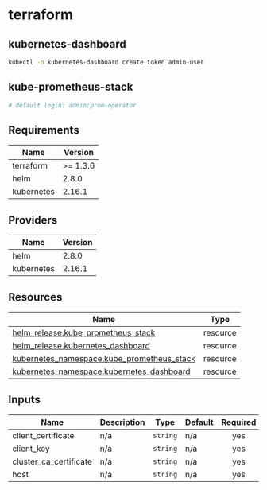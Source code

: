 # terraform

## kubernetes-dashboard

```bash
kubectl -n kubernetes-dashboard create token admin-user
```

## kube-prometheus-stack

```bash
# default login: admin:prom-operator
```

<!-- BEGIN_TF_DOCS -->
## Requirements

| Name | Version |
|------|---------|
| terraform | >= 1.3.6 |
| helm | 2.8.0 |
| kubernetes | 2.16.1 |

## Providers

| Name | Version |
|------|---------|
| helm | 2.8.0 |
| kubernetes | 2.16.1 |

## Resources

| Name | Type |
|------|------|
| [helm_release.kube_prometheus_stack](https://registry.terraform.io/providers/hashicorp/helm/2.8.0/docs/resources/release) | resource |
| [helm_release.kubernetes_dashboard](https://registry.terraform.io/providers/hashicorp/helm/2.8.0/docs/resources/release) | resource |
| [kubernetes_namespace.kube_prometheus_stack](https://registry.terraform.io/providers/hashicorp/kubernetes/2.16.1/docs/resources/namespace) | resource |
| [kubernetes_namespace.kubernetes_dashboard](https://registry.terraform.io/providers/hashicorp/kubernetes/2.16.1/docs/resources/namespace) | resource |

## Inputs

| Name | Description | Type | Default | Required |
|------|-------------|------|---------|:--------:|
| client\_certificate | n/a | `string` | n/a | yes |
| client\_key | n/a | `string` | n/a | yes |
| cluster\_ca\_certificate | n/a | `string` | n/a | yes |
| host | n/a | `string` | n/a | yes |
<!-- END_TF_DOCS -->
